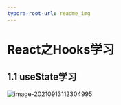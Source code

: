```yaml
---
typora-root-url: readme_img
---
```


# React之Hooks学习

## 1.1 useState学习

![image-20210913112304995](/image-20210913112304995.png)
